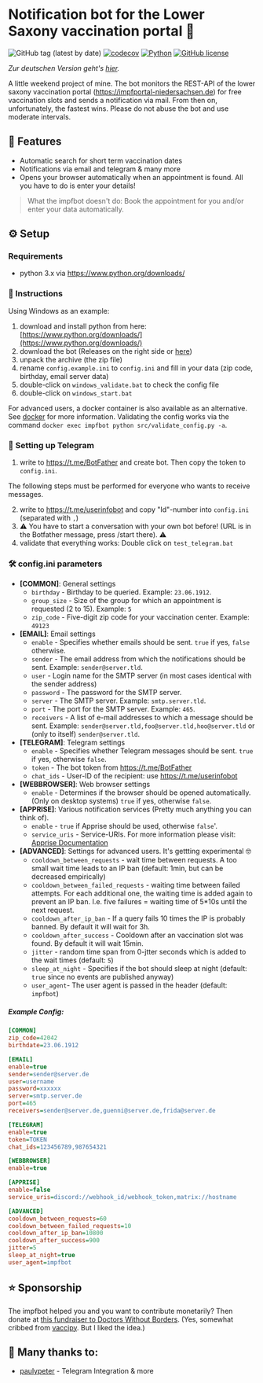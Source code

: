 # Notification bot for the Lower Saxony vaccination portal 🐴

![GitHub tag (latest by date)](https://img.shields.io/github/v/tag/sibalzer/impfbot?label=version)
[![codecov](https://codecov.io/gh/sibalzer/impfbot/branch/main/graph/badge.svg?token=XXI3N5A9X1)](https://codecov.io/gh/sibalzer/impfbot)
[![Python](https://img.shields.io/badge/Made%20with-Python%203.x-blue.svg?style=flat&logo=Python&logoColor=white)](https://www.python.org/)
[![GitHub license](https://img.shields.io/github/license/sibalzer/impfbot)](https://github.com/sibalzer/impfbot/blob/main/LICENSE)

_Zur deutschen Version geht's [hier](https://github.com/sibalzer/impfbot/blob/main/README.md)._

A little weekend project of mine. The bot monitors the REST-API of the lower saxony vaccination portal (https://impfportal-niedersachsen.de) for free vaccination slots and sends a notification via mail. From then on, unfortunately, the fastest wins. Please do not abuse the bot and use moderate intervals.

## 🤖 Features

- Automatic search for short term vaccination dates
- Notifications via email and telegram & many more
- Opens your browser automatically when an appointment is found. All you have to do is enter your details!

> What the impfbot doesn't do: Book the appointment for you and/or enter your data automatically.

## ⚙️ Setup

### Requirements

- python 3.x via https://www.python.org/downloads/

### 📝 Instructions

Using Windows as an example:

1. download and install python from here: [https://www.python.org/downloads/](https://www.python.org/downloads/)
2. download the bot (Releases on the right side or [here](https://github.com/sibalzer/impfbot/releases/latest))
3. unpack the archive (the zip file)
4. rename `config.example.ini` to `config.ini` and fill in your data (zip code, birthday, email server data)
5. double-click on `windows_validate.bat` to check the config file
6. double-click on `windows_start.bat`

For advanced users, a docker container is also available as an alternative. See [docker](https://github.com/sibalzer/impfbot/tree/main/docker) for more information. Validating the config works via the command `docker exec impfbot python src/validate_config.py -a`.

### 📣 Setting up Telegram

1. write to https://t.me/BotFather and create bot. Then copy the token to `config.ini`.

The following steps must be performed for everyone who wants to receive messages.

2. write to https://t.me/userinfobot and copy "Id"-number into `config.ini` (separated with `,`)
3. ⚠ You have to start a conversation with your own bot before! (URL is in the Botfather message, press /start there). ⚠
4. validate that everything works: Double click on `test_telegram.bat`

### 🛠️ config.ini parameters

- **\[COMMON\]**: General settings
  - `birthday` - Birthday to be queried. Example: `23.06.1912`.
  - `group_size` - Size of the group for which an appointment is requested (2 to 15). Example: `5`
  - `zip_code` - Five-digit zip code for your vaccination center. Example: `49123`
- **\[EMAIL\]**: Email settings
  - `enable` - Specifies whether emails should be sent. `true` if yes, `false` otherwise.
  - `sender` - The email address from which the notifications should be sent. Example: `sender@server.tld`.
  - `user` - Login name for the SMTP server (in most cases identical with the sender address)
  - `password` - The password for the SMTP server.
  - `server` - The SMTP server. Example: `smtp.server.tld`.
  - `port` - The port for the SMTP server. Example: `465`.
  - `receivers` - A list of e-mail addresses to which a message should be sent. Example: `sender@server.tld,foo@server.tld,hoo@server.tld` or (only to itself) `sender@server.tld`.
- **\[TELEGRAM\]**: Telegram settings
  - `enable` - Specifies whether Telegram messages should be sent. `true` if yes, otherwise `false`.
  - `token` - The bot token from https://t.me/BotFather
  - `chat_ids` - User-ID of the recipient: use https://t.me/userinfobot
- **\[WEBBROWSER\]**: Web browser settings
  - `enable` - Determines if the browser should be opened automatically. (Only on desktop systems) `true` if yes, otherwise `false`.
- **\[APPRISE\]**: Various notification services (Pretty much anything you can think of).
  - `enable` - `true` if Apprise should be used, otherwise `false`'.
  - `service_uris` - Service-URIs. For more information please visit: [Apprise Documentation](https://github.com/caronc/apprise)
- **\[ADVANCED\]**: Settings for advanced users. It's gettting experimental 🤓
  - `cooldown_between_requests` - wait time between requests. A too small wait time leads to an IP ban (default: 1min, but can be decreased empirically)
  - `cooldown_between_failed_requests` - waiting time between failed attempts. For each additional one, the waiting time is added again to prevent an IP ban. I.e. five failures = waiting time of 5\*10s until the next request.
  - `cooldown_after_ip_ban` - If a query fails 10 times the IP is probably banned. By default it will wait for 3h.
  - `cooldown_after_success` - Cooldown after an vaccination slot was found. By default it will wait 15min.
  - `jitter` - random time span from 0-jtter seconds which is added to the wait times (default: `5`)
  - `sleep_at_night` - Specifies if the bot should sleep at night (default: `true` since no events are published anyway)
  - `user_agent`- The user agent is passed in the header (default: `impfbot`)

##### Example Config:

```ini
[COMMON]
zip_code=42042
birthdate=23.06.1912

[EMAIL]
enable=true
sender=sender@server.de
user=username
password=xxxxxx
server=smtp.server.de
port=465
receivers=sender@server.de,guenni@server.de,frida@server.de

[TELEGRAM]
enable=true
token=TOKEN
chat_ids=123456789,987654321

[WEBBROWSER]
enable=true

[APPRISE]
enable=false
service_uris=discord://webhook_id/webhook_token,matrix://hostname

[ADVANCED]
cooldown_between_requests=60
cooldown_between_failed_requests=10
cooldown_after_ip_ban=10800
cooldown_after_success=900
jitter=5
sleep_at_night=true
user_agent=impfbot
```

## ⭐ Sponsorship

The impfbot helped you and you want to contribute monetarily? Then donate at [this fundraiser to Doctors Without Borders](https://www.aerzte-ohne-grenzen.de/spenden-sammeln?cfd=z1suz). (Yes, somewhat cribbed from [vaccipy](https://github.com/iamnotturner/vaccipy). But I liked the idea.)

## 🙏 Many thanks to:

- [paulypeter](https://github.com/paulypeter) - Telegram Integration & more
